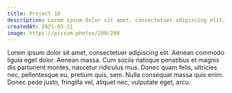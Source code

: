 ```yaml
---
title: Project 10
description: Lorem ipsum dolor sit amet, consectetuer adipiscing elit. Aenean commodo ligula eget dolor.
createdAt: 2021-05-21
image: https://picsum.photos/200/200
---
```

Lorem ipsum dolor sit amet, consectetuer adipiscing elit. Aenean commodo ligula eget dolor. Aenean massa. Cum sociis natoque penatibus et magnis dis parturient montes, nascetur ridiculus mus. Donec quam felis, ultricies nec, pellentesque eu, pretium quis, sem. Nulla consequat massa quis enim. Donec pede justo, fringilla vel, aliquet nec, vulputate eget, arcu.
